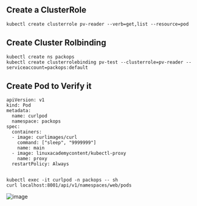 
## Create a ClusterRole
```
kubectl create clusterrole pv-reader --verb=get,list --resource=pod

```

##  Create Cluster Rolbinding

```
kubectl create ns packops 
kubectl create clusterrolebinding pv-test --clusterrole=pv-reader --serviceaccount=packops:default
```
## Create Pod to Verify it 
```
apiVersion: v1
kind: Pod
metadata:
  name: curlpod
  namespace: packops
spec:
  containers:
  - image: curlimages/curl
    command: ["sleep", "9999999"]
    name: main
  - image: linuxacademycontent/kubectl-proxy
    name: proxy
  restartPolicy: Always


```
```
kubectl exec -it curlpod -n packops -- sh
curl localhost:8001/api/v1/namespaces/web/pods
```
![image](https://github.com/farshadnick/kubernetes-tutorial/assets/88557305/e7230123-5426-44c9-8404-4a6bec8636a2)

